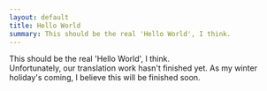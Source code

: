 ```yaml
---
layout: default
title: Hello World
summary: This should be the real 'Hello World', I think.
---
```

This should be the real 'Hello World', I think.  
Unfortunately, our translation work hasn't finished yet. As my winter holiday's coming, I believe this will be finished soon.
